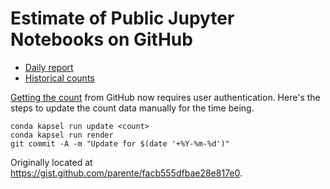 # Estimate of Public Jupyter Notebooks on GitHub

* [Daily report](estimate.ipynb)
* [Historical counts](ipynb_counts.csv)

[Getting the count](https://github.com/search/count?q=extension%3Aipynb+nbformat_minor&ref=searchresults&type=Code) from GitHub now requires user authentication. Here's the steps to update the count data manually for the time being.

```
conda kapsel run update <count>
conda kapsel run render
git commit -A -m "Update for $(date '+%Y-%m-%d')"
```

Originally located at https://gist.github.com/parente/facb555dfbae28e817e0.
